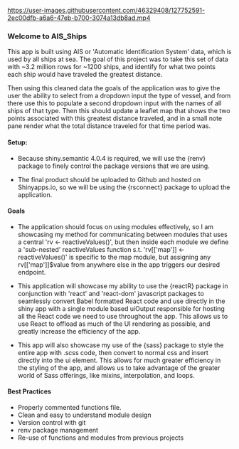 

https://user-images.githubusercontent.com/46329408/127752591-2ec00dfb-a6a6-47eb-b700-3074a13db8ad.mp4



### Welcome to AIS_Ships

This app is built using AIS or 'Automatic Identification System' data, which is used by all ships at sea. The goal of this project was to take this set of data with ~3.2 million rows for ~1200 ships, and identify for what two points each ship would have traveled the greatest distance. 

Then using this cleaned data the goals of the application was to give the user the ability to select from a dropdown input the type of vessel, and from there use this to populate a second dropdown input with the names of all ships of that type. Then this should update a leaflet map that shows the two points associated with this greatest distance traveled, and in a small note pane render what the total distance traveled for that time period was. 



#### Setup:
- Because shiny.semantic 4.0.4 is required, we will use the {renv} package to finely control the package versions that we are using. 

- The final product should be uploaded to Github and hosted on Shinyapps.io, so we will be using the {rsconnect} package to upload the application.




#### Goals
- The application should focus on using modules effectively, so I am showcasing my method for communicating between modules that uses a central 'rv <- reactiveValues()', but then inside each module we define a 'sub-nested' reactiveValues function s.t. 'rv[['map']] <- reactiveValues()' is specific to the map module, but assigning any rv[['map']]$value from anywhere else in the app triggers our desired endpoint. 

- This application will showcase my ability to use the {reactR} package in conjunction with 'react' and 'react-dom' javascript packages to seamlessly convert Babel formatted React code and use directly in the shiny app with a single module based uiOutput responsible for hosting all the React code we need to use throughout the app. This allows us to use React to offload as much of the UI rendering as possible, and greatly increase the efficiency of the app. 

- This app will also showcase my use of the {sass} package to style the entire app with .scss code, then convert to normal css and insert directly into the ui element. This allows for much greater efficiency in the styling of the app, and allows us to take advantage of the greater world of Sass offerings, like mixins, interpolation, and loops. 


#### Best Practices
- Properly commented functions file.
- Clean and easy to understand module design
- Version control with git
- renv package management
- Re-use of functions and modules from previous projects

































